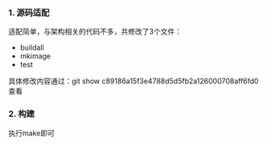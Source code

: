 ### 1. 源码适配
适配简单，与架构相关的代码不多，共修改了3个文件：
* buildall 
* mkimage 
* test 
	   
具体修改内容通过：git show c89186a15f3e4788d5d5fb2a126000708aff6fd0 查看

### 2. 构建
执行make即可

